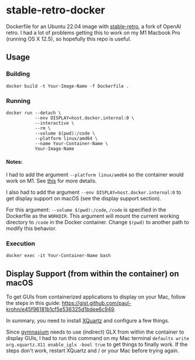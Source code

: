 # stable-retro-docker

Dockerfile for an Ubuntu 22.04 image with [stable-retro](https://github.com/MatPoliquin/stable-retro), a fork of OpenAI retro. I had a lot of problems getting this to work on my M1 Macbook Pro (running OS X 12.5), so hopefully this repo is useful.

## Usage

### Building
`docker build -t Your-Image-Name -f Dockerfile .`

### Running
```
docker run --detach \
           --env DISPLAY=host.docker.internal:0 \
           --interactive \
           --rm \
           --volume $(pwd):/code \
           --platform linux/amd64 \
           --name Your-Container-Name \
           Your-Image-Name
```

#### Notes:

I had to add the argument `--platform linux/amd64` so the container would work on M1. See [this](https://stackoverflow.com/questions/65612411/forcing-docker-to-use-linux-amd64-platform-by-default-on-macos) for more details.

I also had to add the argument `--env DISPLAY=host.docker.internal:0` to get display support on macOS (see the display support section).

For this argument: `--volume $(pwd):/code`, `/code` is specified in the Dockerfile as the `WORKDIR`. This argument will mount the current working directory to `/code` in the Docker container. Change `$(pwd)` to another path to modify this behavior.

### Execution
`docker exec -it Your-Container-Name bash`

## Display Support (from within the container) on macOS

To get GUIs from containerized applications to display on your Mac, follow the steps in this guide: https://gist.github.com/paul-krohn/e45f96181b1cf5e536325d1bdee6c949. 

In summary, you need to install [XQuartz](https://github.com/XQuartz/) and configure a few things.

Since [gymnasium](https://gymnasium.farama.org/) needs to use (indirect) GLX from within the container to display GUIs, I had to run this command on my Mac terminal `defaults write org.xquartz.X11 enable_iglx -bool true` to get things to finally work. If the steps don't work, restart XQuartz and / or your Mac before trying again.
